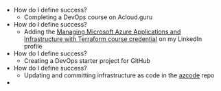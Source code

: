 - How do I define success?
	- Completing a DevOps course on Acloud.guru
- How do I define success?
	- Adding the [Managing Microsoft Azure Applications and Infrastructure with Terraform course credential](https://verify.acloud.guru/BBF6DCAF9344) on my LinkedIn profile
- How do I define success?
	- Creating a DevOps starter project for GitHub
- How do I define success?
	- Updating and committing infrastructure as code in the [azcode](https://github.com/dennislwm/azcode) repo
-